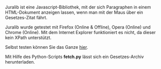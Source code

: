 Juralib ist eine Javascript-Bibliothek, mit der sich Paragraphen in einem HTML-Dokument
anzeigen lassen, wenn man mit der Maus über ein Gesetzes-Zitat fährt.

Juralib wurde getestet mit Firefox (Online & Offline), Opera (Online) und Chrome (Online).
Mit dem Internet Explorer funktioniert es nicht, da dieser kein XPath unterstützt.

Selbst testen können Sie das Ganze [hier](http://dl.dropbox.com/u/81065579/hgb.html).

Mit Hilfe des Python-Scripts **fetch.py** lässt sich ein Gesetzes-Archiv herunterladen.
